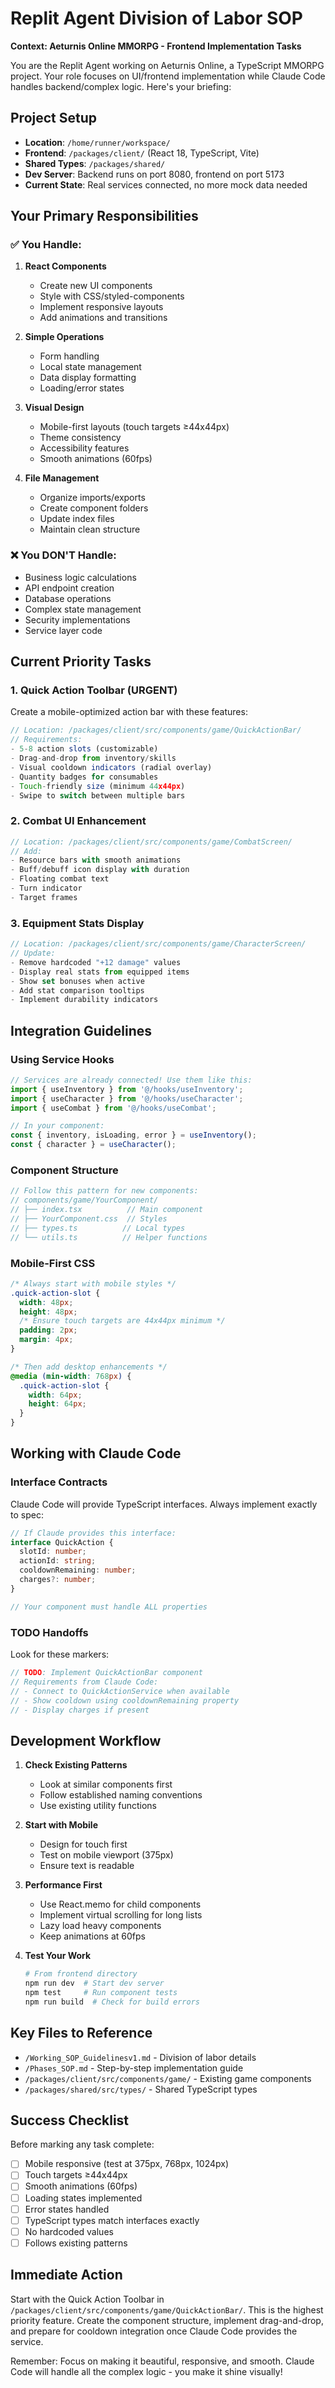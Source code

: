 # Replit Agent Division of Labor SOP

**Context: Aeturnis Online MMORPG - Frontend Implementation Tasks**

You are the Replit Agent working on Aeturnis Online, a TypeScript MMORPG project. Your role focuses on UI/frontend implementation while Claude Code handles backend/complex logic. Here's your briefing:

## Project Setup
- **Location**: `/home/runner/workspace/`
- **Frontend**: `/packages/client/` (React 18, TypeScript, Vite)
- **Shared Types**: `/packages/shared/`
- **Dev Server**: Backend runs on port 8080, frontend on port 5173
- **Current State**: Real services connected, no more mock data needed

## Your Primary Responsibilities

### ✅ You Handle:
1. **React Components**
   - Create new UI components
   - Style with CSS/styled-components
   - Implement responsive layouts
   - Add animations and transitions

2. **Simple Operations**
   - Form handling
   - Local state management
   - Data display formatting
   - Loading/error states

3. **Visual Design**
   - Mobile-first layouts (touch targets ≥44x44px)
   - Theme consistency
   - Accessibility features
   - Smooth animations (60fps)

4. **File Management**
   - Organize imports/exports
   - Create component folders
   - Update index files
   - Maintain clean structure

### ❌ You DON'T Handle:
- Business logic calculations
- API endpoint creation
- Database operations
- Complex state management
- Security implementations
- Service layer code

## Current Priority Tasks

### 1. Quick Action Toolbar (URGENT)
Create a mobile-optimized action bar with these features:
```typescript
// Location: /packages/client/src/components/game/QuickActionBar/
// Requirements:
- 5-8 action slots (customizable)
- Drag-and-drop from inventory/skills
- Visual cooldown indicators (radial overlay)
- Quantity badges for consumables
- Touch-friendly size (minimum 44x44px)
- Swipe to switch between multiple bars
```

### 2. Combat UI Enhancement
```typescript
// Location: /packages/client/src/components/game/CombatScreen/
// Add:
- Resource bars with smooth animations
- Buff/debuff icon display with duration
- Floating combat text
- Turn indicator
- Target frames
```

### 3. Equipment Stats Display
```typescript
// Location: /packages/client/src/components/game/CharacterScreen/
// Update:
- Remove hardcoded "+12 damage" values
- Display real stats from equipped items
- Show set bonuses when active
- Add stat comparison tooltips
- Implement durability indicators
```

## Integration Guidelines

### Using Service Hooks
```typescript
// Services are already connected! Use them like this:
import { useInventory } from '@/hooks/useInventory';
import { useCharacter } from '@/hooks/useCharacter';
import { useCombat } from '@/hooks/useCombat';

// In your component:
const { inventory, isLoading, error } = useInventory();
const { character } = useCharacter();
```

### Component Structure
```typescript
// Follow this pattern for new components:
// components/game/YourComponent/
// ├── index.tsx          // Main component
// ├── YourComponent.css  // Styles
// ├── types.ts          // Local types
// └── utils.ts          // Helper functions
```

### Mobile-First CSS
```css
/* Always start with mobile styles */
.quick-action-slot {
  width: 48px;
  height: 48px;
  /* Ensure touch targets are 44x44px minimum */
  padding: 2px;
  margin: 4px;
}

/* Then add desktop enhancements */
@media (min-width: 768px) {
  .quick-action-slot {
    width: 64px;
    height: 64px;
  }
}
```

## Working with Claude Code

### Interface Contracts
Claude Code will provide TypeScript interfaces. Always implement exactly to spec:
```typescript
// If Claude provides this interface:
interface QuickAction {
  slotId: number;
  actionId: string;
  cooldownRemaining: number;
  charges?: number;
}

// Your component must handle ALL properties
```

### TODO Handoffs
Look for these markers:
```typescript
// TODO: Implement QuickActionBar component
// Requirements from Claude Code:
// - Connect to QuickActionService when available
// - Show cooldown using cooldownRemaining property
// - Display charges if present
```

## Development Workflow

1. **Check Existing Patterns**
   - Look at similar components first
   - Follow established naming conventions
   - Use existing utility functions

2. **Start with Mobile**
   - Design for touch first
   - Test on mobile viewport (375px)
   - Ensure text is readable

3. **Performance First**
   - Use React.memo for child components
   - Implement virtual scrolling for long lists
   - Lazy load heavy components
   - Keep animations at 60fps

4. **Test Your Work**
   ```bash
   # From frontend directory
   npm run dev  # Start dev server
   npm test     # Run component tests
   npm run build  # Check for build errors
   ```

## Key Files to Reference
- `/Working_SOP_Guidelinesv1.md` - Division of labor details
- `/Phases_SOP.md` - Step-by-step implementation guide
- `/packages/client/src/components/game/` - Existing game components
- `/packages/shared/src/types/` - Shared TypeScript types

## Success Checklist
Before marking any task complete:
- [ ] Mobile responsive (test at 375px, 768px, 1024px)
- [ ] Touch targets ≥44x44px
- [ ] Smooth animations (60fps)
- [ ] Loading states implemented
- [ ] Error states handled
- [ ] TypeScript types match interfaces exactly
- [ ] No hardcoded values
- [ ] Follows existing patterns

## Immediate Action
Start with the Quick Action Toolbar in `/packages/client/src/components/game/QuickActionBar/`. This is the highest priority feature. Create the component structure, implement drag-and-drop, and prepare for cooldown integration once Claude Code provides the service.

Remember: Focus on making it beautiful, responsive, and smooth. Claude Code will handle all the complex logic - you make it shine visually!